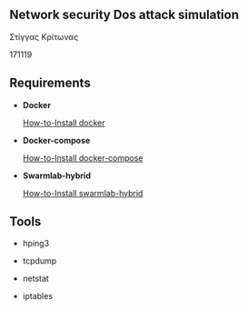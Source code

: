 ## Network security Dos attack simulation
Στίγγας Κρίτωνας 

171119

## Requirements

* **Docker** 

     [How-to-Install docker](http://docs.swarmlab.io/SwarmLab-HowTos/swarmlab/docs/swarmlab/docs/install/install-docker.html)

* **Docker-compose**
      
     [How-to-Install docker-compose](http://docs.swarmlab.io/SwarmLab-HowTos/swarmlab/docs/swarmlab/docs/install/install-docker.html)

* **Swarmlab-hybrid**
    
     [How-to-Install swarmlab-hybrid](http://docs.swarmlab.io/SwarmLab-HowTos/swarmlab/docs/swarmlab/docs/install/install-hybrid.html)
  
 ## Tools
  * hping3
  
  * tcpdump
  
  * netstat
  
  * iptables

